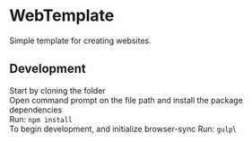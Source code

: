 # WebTemplate
Simple template for creating websites. 

## Development
Start by cloning the folder\
Open command prompt on the file path and install the package dependencies\
	Run: `npm install`\
To begin development, and initialize browser-sync
	Run: `gulp`\
